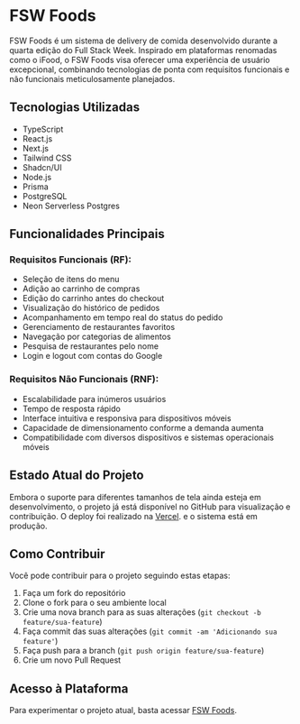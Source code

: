 # FSW Foods

FSW Foods é um sistema de delivery de comida desenvolvido durante a quarta edição do Full Stack Week. Inspirado em plataformas renomadas como o iFood, o FSW Foods visa oferecer uma experiência de usuário excepcional, combinando tecnologias de ponta com requisitos funcionais e não funcionais meticulosamente planejados.

## Tecnologias Utilizadas

- TypeScript
- React.js
- Next.js
- Tailwind CSS
- Shadcn/UI
- Node.js
- Prisma
- PostgreSQL
- Neon Serverless Postgres

## Funcionalidades Principais

### Requisitos Funcionais (RF):

- Seleção de itens do menu
- Adição ao carrinho de compras
- Edição do carrinho antes do checkout
- Visualização do histórico de pedidos
- Acompanhamento em tempo real do status do pedido
- Gerenciamento de restaurantes favoritos
- Navegação por categorias de alimentos
- Pesquisa de restaurantes pelo nome
- Login e logout com contas do Google

### Requisitos Não Funcionais (RNF):

- Escalabilidade para inúmeros usuários
- Tempo de resposta rápido
- Interface intuitiva e responsiva para dispositivos móveis
- Capacidade de dimensionamento conforme a demanda aumenta
- Compatibilidade com diversos dispositivos e sistemas operacionais móveis

## Estado Atual do Projeto

Embora o suporte para diferentes tamanhos de tela ainda esteja em desenvolvimento, o projeto já está disponível no GitHub para visualização e contribuição.
O deploy foi realizado na [Vercel](https://vercel.com/). e o sistema está em produção.

## Como Contribuir

Você pode contribuir para o projeto seguindo estas etapas:

1. Faça um fork do repositório
2. Clone o fork para o seu ambiente local
3. Crie uma nova branch para as suas alterações (`git checkout -b feature/sua-feature`)
4. Faça commit das suas alterações (`git commit -am 'Adicionando sua feature'`)
5. Faça push para a branch (`git push origin feature/sua-feature`)
6. Crie um novo Pull Request

## Acesso à Plataforma

Para experimentar o projeto atual, basta acessar [FSW Foods]((https://fsw-foods-leandro-carvalho-dev.vercel.app/)).

